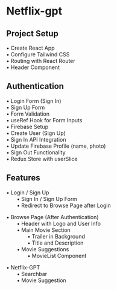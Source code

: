 # Netflix-gpt 


## Project Setup
• Create React App  
• Configure Tailwind CSS  
• Routing with React Router  
• Header Component  

## Authentication
• Login Form (Sign In)  
• Sign Up Form  
• Form Validation  
• useRef Hook for Form Inputs  
• Firebase Setup  
• Create User (Sign Up)  
• Sign In API Integration  
• Update Firebase Profile (name, photo)  
• Sign Out Functionality  
• Redux Store with userSlice  


  


## Features

• Login / Sign Up  
  • Sign In / Sign Up Form  
  • Redirect to Browse Page after Login  

• Browse Page (After Authentication)  
  • Header with Logo and User Info  
  • Main Movie Section  
    • Trailer in Background  
    • Title and Description  
  • Movie Suggestions  
    • MovieList Component

• Netflix-GPT  
  • Searchbar  
  • Movie Suggestion 